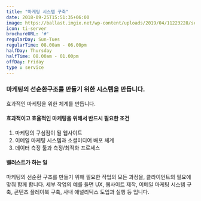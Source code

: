 ```yaml
---
title: "마케팅 시스템 구축"
date: 2018-09-25T15:51:35+06:00
image: https://ballast.imgix.net/wp-content/uploads/2019/04/11223228/service-flywheel.jpg?auto=format,compress
icon: ti-server
brochureURL: '#'
regularDay: Sun-Tues
regularTime: 08.00am - 06.00pm
halfDay: Thursday
halfTime: 08.00am - 01.00pm
offDay: Friday
type : service
---
```


### 마케팅의 선순환구조를 만들기 위한 시스템을 만듭니다. 

효과적인 마케팅을 위한 체계를 만듭니다. 

<!--more--> 

#### 효과적이고 효율적인 마케팅을 위해서 반드시 필요한 조건

1. 마케팅의 구심점이 될 웹사이트 
2. 이메일 마케팅 시스템과 소셜미디어 배포 체계
3. 데이터 측정 툴과 측정/최적화 프로세스

#### 밸러스트가 하는 일

마케팅의 선순환 구조를 만들기 위해 필요한 작업의 모든 과정을, 클라이언트의 필요에 맞춰 함께 합니다. 
세부 작업의 예를 들면 UX, 웹사이트 제작, 이메일 마케팅 시스템 구축, 콘텐츠 플레이북 구축, 사내 애널리틱스 도입과 실행 등 입니다. 